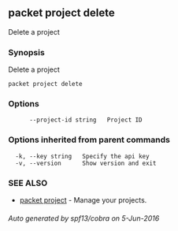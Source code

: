 ## packet project delete

Delete a project

### Synopsis


Delete a project

```
packet project delete
```

### Options

```
      --project-id string   Project ID
```

### Options inherited from parent commands

```
  -k, --key string   Specify the api key
  -v, --version      Show version and exit
```

### SEE ALSO
* [packet project](packet_project.md)	 - Manage your projects.

###### Auto generated by spf13/cobra on 5-Jun-2016
